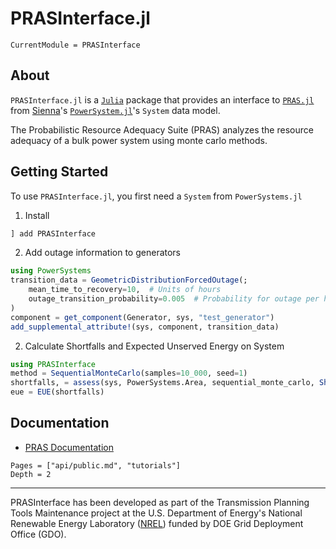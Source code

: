 # PRASInterface.jl

```@meta
CurrentModule = PRASInterface
```

## About

`PRASInterface.jl` is a [`Julia`](http://www.julialang.org) package that provides an interface to [`PRAS.jl`](https://nrel.github.io/PRAS) from [Sienna](https://www.nrel.gov/analysis/sienna.html)'s [`PowerSystem.jl`](https://github.com/NREL-Sienna/PowerSystems.jl)'s `System` data model.

The Probabilistic Resource Adequacy Suite (PRAS) analyzes the resource adequacy of a bulk power system using monte carlo methods.

## Getting Started

To use `PRASInterface.jl`, you first need a `System` from `PowerSystems.jl`

1. Install

```julia
] add PRASInterface
```

2. Add outage information to generators

```julia
using PowerSystems
transition_data = GeometricDistributionForcedOutage(;
    mean_time_to_recovery=10,  # Units of hours
    outage_transition_probability=0.005  # Probability for outage per hour
)
component = get_component(Generator, sys, "test_generator")
add_supplemental_attribute!(sys, component, transition_data)
```

2. Calculate Shortfalls and Expected Unserved Energy on System

```julia
using PRASInterface
method = SequentialMonteCarlo(samples=10_000, seed=1)
shortfalls, = assess(sys, PowerSystems.Area, sequential_monte_carlo, Shortfall())
eue = EUE(shortfalls)
```

## Documentation

- [PRAS Documentation](https://nrel.github.io/PRAS/)

```@contents
Pages = ["api/public.md", "tutorials"]
Depth = 2
```


* * *

PRASInterface has been developed as part of the Transmission Planning Tools Maintenance project at the U.S. Department of Energy's National Renewable Energy
Laboratory ([NREL](https://www.nrel.gov/)) funded by DOE Grid Deployment Office (GDO).
